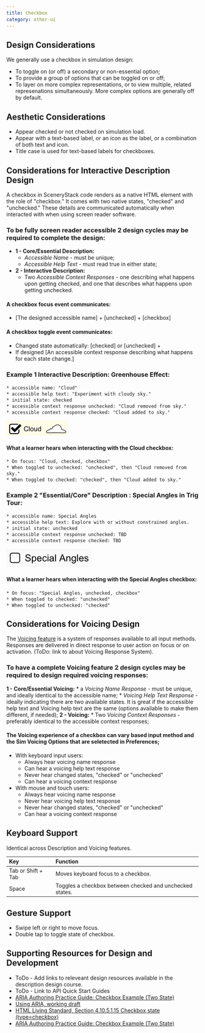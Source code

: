 ```yaml
---
title: Checkbox
category: other-ui
---
```


## Design Considerations

We generally use a checkbox in simulation design:

* To toggle on (or off) a secondary or non-essential option;
* To provide a group of options that can be toggled on or off;
* To layer on more complex representations, or to view multiple, related
  represenations simultaneously. More complex options are generally off by default.

## Aesthetic Considerations

* Appear checked or not checked on simulation load.
* Appear with a text-based label, or an icon as the label, or a combination of both text and icon.
* Title case is used for text-based labels for checkboxes.

## Considerations for Interactive Description Design

A checkbox in SceneryStack code renders as a native HTML element with the role of "checkbox." It comes with two native states, "checked" and "unchecked." These details are communicated automatically when interacted with when using screen reader software. 

### To be fully screen reader accessible 2 design cycles may be required to complete the design:
* **1 - Core/Essential Description:**
    * _Accessible Name_ - must be unique;
    * _Accessible Help Text_ - must read true in either state;
* **2 - Interactive Description:**
    * Two _Accessible Context Responses_ - one describing what happens upon getting checked, and one that describes what happens upon getting unchecked.

#### A checkbox focus event communicates:
* [The designed accessible name] + [unchecked] + [checkbox]

#### A checkbox toggle event communicates:
* Changed state automatically: [checked] or [unchecked] + 
* If designed [An accessible context response describing what happens for each state change.]

### Example 1 Interactive Description: Greenhouse Effect: 
    * accessible name: "Cloud"
    * accessible help text: "Experiment with cloudy sky."
    * initial state: checked
    * accessible context response unchecked: "Cloud removed from sky."
    * accessible context response checked: "Cloud added to sky."

![alt text "Cloud checkbox in Greenhouse Effecy in checked state."](images/ghe-checkbox-cloud.png "Cloud, checked, checkbox")

#### What a learner hears when interacting with the Cloud checkbox:
    * On focus: "Cloud, checked, checkbox"
    * When toggled to unchecked: "unchecked", then "Cloud removed from sky."
    * When toggled to checked: "checked", then "Cloud added to sky."

### Example 2 "Essential/Core" Description : Special Angles in Trig Tour: 
    * accessible name: Special Angles
    * accessible help text: Explore with or without constrained angles.
    * initial state: unchecked
    * accessible context response unchecked: TBD
    * accessible context response checked: TBD

![alt text "Special Angles checkbox in Trig Tour in unchecked state."](images/tt-checkbox-specialAngles.png "Special Angles, unchecked, checkbox")

#### What a learner hears when interacting with the Special Angles checkbox: 
    * On focus: "Special Angles, unchecked, checkbox"
    * When toggled to checked: "unchecked"
    * When toggled to unchecked: "checked"

## Considerations for Voicing Design
The [Voicing feature](https://www.w3.org/WAI/ARIA/apg/patterns/checkbox/examples/checkbox/) is a system of responses available to all input methods. Responses are delivered in direct response to user action on focus or on activation. (ToDo: link to about Voicing Response System).

### To have a complete Voicing feature 2 design cycles may be required to design required voicing responses:
**1 - Core/Essential Voicing:**
    * a _Voicing Name Response_ - must be unique, and ideally identical to the accessible name;
    * _Voicing Help Text Response_ - ideally indicating there are two available states. It is great if the accessible help text and Voicing help text are the same (options available to make them different, if needed);
**2 - Voicing:**
    * Two _Voicing Context Responses_ - preferably identical to the accessible context responses;

#### The Voicing experience of a checkbox can vary based input method and the Sim Voicing Options that are seletected in Preferences; 
* With keyboard input users: 
    * Always hear voicing name response
    * Can hear a voicing help text response 
    * Never hear changed states, "checked" or "unchecked"
    * Can hear a voicing context response
* With mouse and touch users: 
    * Always hear voicing name response
    * Never hear voicing help text response
    * Never hear changed states, "checked" or "unchecked"
    * Can hear a voicing context response
 
## Keyboard Support
Identical across Description and Voicing features.

| Key   | Function                                               |
|:------|:-------------------------------------------------------|
| Tab or Shift + Tab  | Moves keyboard focus to a checkbox.     |
| Space | Toggles a checkbox between checked and unchecked states. |

## Gesture Support

* Swipe left or right to move focus.
* Double tap to toggle state of checkbox.

## Supporting Resources for Design and Development
* ToDo - Add links to releveant design resources available in the description design course.
* ToDo - Link to API Quick Start Guides
* [ARIA Authoring Practice Guide: Checkbox Example (Two State)](https://www.w3.org/WAI/ARIA/apg/patterns/checkbox/examples/checkbox/) 
* [Using ARIA, working draft](https://www.w3.org/TR/using-aria/)
* [HTML Living Standard, Section 4.10.5.1.15 Checkbox state (type=checkbox)](https://html.spec.whatwg.org/multipage/input.html#checkbox-state-(type=checkbox))
* [ARIA Authoring Practice Guide: Checkbox Example (Two State)](https://www.w3.org/WAI/ARIA/apg/patterns/checkbox/examples/checkbox/)
 

